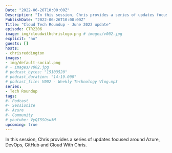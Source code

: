 ```yaml
---
Date: "2022-06-26T10:00:00Z"
Description: "In this session, Chris provides a series of updates focused around Azure, DevOps, GitHub and Cloud With Chris."
PublishDate: "2022-06-26T10:00:00Z"
Title: "Cloud Tech Roundup - June 2022 update"
episode: CTR2206
image: img/cloudwithchrislogo.png # images/v002.jpg
explicit: "no"
guests: []
hosts:
- chrisreddington
images:
- img/default-social.png
# - images/v002.jpg
# podcast_bytes: "15103520"
# podcast_duration: "14:19.000"
# podcast_file: V002 - Weekly Technology Vlog.mp3
series:
- Tech Roundup
tags:
#- Podcast
#- Sessionize
#- Azure
#- Community
# youtube: VyQI5SOsw3M
upcoming: true
---
```

In this session, Chris provides a series of updates focused around Azure, DevOps, GitHub and Cloud With Chris.
